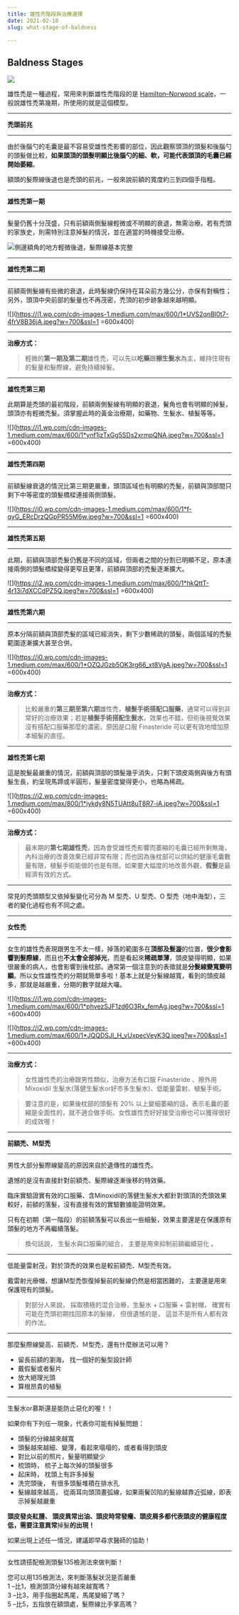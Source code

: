 ```yaml
---
title: 雄性禿階段與治療選擇
date: 2021-02-18
slug: what-stage-of-baldness

---
```

## Baldness Stages

![](/7-stages-of-male-pattern-balding-1.jpg)

雄性禿是一種過程，常用來判斷雄性禿階段的是 [Hamilton–Norwood scale](https://en.wikipedia.org/wiki/Hamilton%E2%80%93Norwood_scale)，一般說雄性禿第幾期，所使用的就是這個模型。

***

**禿頭前兆**

***

由於後腦勺的毛囊是最不容易受雄性禿影響的部位，因此觀察頭頂的頭髮和後腦勺的頭髮做比較，**如果頭頂的頭髮明顯比後腦勺的細、軟，可能代表頭頂的毛囊已經開始萎縮**。

額頭的髮際線後退也是禿頭的前兆，一般來說前額的寬度約三到四個手指粗。

***

**雄性禿第一期**

***

髮量仍舊十分茂盛，只有前額兩側髮線輕微或不明顯的衰退，無需治療。若有禿頭的家族史，則需特別注意掉髮的情況，並在適當的時機接受治療。

![側邊額角的地方輕微後退，髮際線基本完整](/stage1.jpg "雄性禿第一期")

***

**雄性禿第二期**

***

前額兩側髮線有些微的衰退，此時髮線仍保持在耳朵前方幾公分，亦保有對稱性；另外，頭頂中央前部的髮量也不再茂密，禿頂的初步跡象越來越明顯。

!\[\](https://i1.wp.com/cdn-images-1.medium.com/max/600/1*UVS2qnBl0t7-4frV8B36jA.jpeg?w=700&ssl=1 =600x400)

***

**治療方式：**

> 輕微的**第一期及第二期**雄性禿，可以先以**吃藥**跟**擦生髮水**為主，維持住現有的髮量和髮際線，避免持續掉髮。

***

**雄性禿第三期**

此期算是禿頭的最初階段，前額兩側髮線有明顯的衰退，鬢角也會有明顯的掉髮，頭頂亦有輕微禿髮。須掌握此時的黃金治療期，如藥物、生髮水、植髮等等。

!\[\](https://i1.wp.com/cdn-images-1.medium.com/max/600/1*ynf1jzTxGg5SDs2xrmpQNA.jpeg?w=700&ssl=1 =600x400)

***

**雄性禿第四期**

***

前額髮線衰退的情況比第三期更嚴重，頭頂區域也有明顯的禿髮，前額與頂部間只剩下中等密度的頭髮橋樑連接兩側頭髮。

!\[\](https://i0.wp.com/cdn-images-1.medium.com/max/600/1*f-qyG_ERcDrzQGpPR55M6w.jpeg?w=700&ssl=1 =600x400)

***

**雄性禿第五期**

***

此期，前額與頂部禿髮仍舊是不同的區域，但兩者之間的分割已明顯不足，原本連接兩側的頭髮橋樑變得更窄且更薄，前額與頂部的禿髮逐漸擴大。

!\[\](https://i2.wp.com/cdn-images-1.medium.com/max/600/1*hkQttT-4r13i7dXCCdPZ5Q.jpeg?w=700&ssl=1 =600x400)

***

**雄性禿第六期**

***

原本分隔前額與頂部禿髮的區域已經消失，剩下少數稀疏的頭髮，兩個區域的禿髮範圍逐漸擴大甚至合併。

!\[\](https://i0.wp.com/cdn-images-1.medium.com/max/600/1*OZQJGzb5OK3rg66_xt8VgA.jpeg?w=700&ssl=1 =600x400)

***

**治療方式：**

> 比較嚴重的**第三期至第六期**雄性禿，**植髮手術搭配口服藥**，通常可以得到非常好的治療效果；若是**植髮手術搭配生髮水**，效果也不錯，但術後視覺效果沒有搭配口服藥那麼的濃密。原因是口服 Finasteride 可以更有效地增加原本細髮的直徑。

***

**雄性禿第七期**

這是脫髮最嚴重的情況，前額與頂部的頭髮幾乎消失，只剩下頭皮兩側與後方有頭髮生長，約呈現馬蹄或半圓形，髮量密度變得更小，也略為稀疏。

!\[\](https://i2.wp.com/cdn-images-1.medium.com/max/800/1*iykdy8N5TUAtt8uT8R7-iA.jpeg?w=700&ssl=1 =600x400)

***

**治療方式：**

> 最末期的**第七期雄性禿**，因為會受雄性禿影響而萎縮的毛囊已經所剩無幾，內科治療的改善效果已經非常有限；而也因為後枕部可以供給的健康毛囊數量有限，植髮手術能做的也是有限。如果要大幅度的地改善外觀，**假髮**是最經濟有效的方式。

***

常見的禿頭類型又依掉髮變化可分為 M 型禿、U 型禿、O 型禿（地中海型），三者的變化過程也有不同之處。

***

**女性禿**

***

女生的雄性禿表現跟男生不太一樣，掉落的範圍多在**頂部及髮漩**的位置，**很少會影響到髮際線**，而且也**不太會全部掉光**，而是看起來**稀疏單薄**，頭皮變得明顯，如果很嚴重的病人，也會影響到後枕部。通常第一個注意到的表徵就是**分髮線變寬變明顯**。所以女性雄性禿的分期就簡單多啦！基本上就是分髮線越寬，看到的頭皮越多，那就是越嚴重，分期的數字就越大囉。

!\[\](https://i1.wp.com/cdn-images-1.medium.com/max/600/1*phvezSJF1zd6O3Rx_femAg.jpeg?w=700&ssl=1 =600x400)

!\[\](https://i2.wp.com/cdn-images-1.medium.com/max/600/1*JQQDSJI_H_vUxpecVeyK3Q.jpeg?w=700&ssl=1 =600x400)

***

**治療方式：**

> 女性雄性禿的治療跟男性類似，治療方法有口服 Finasteride 、擦外用 Mixoxidil 生髮水(落健生髮水or好市多生髮水)、低能量雷射、植髮手術。

> 要注意的是，如果後枕部的頭髮有 20% 以上變細萎縮的話，表示毛囊的萎縮是全面性的，就不適合做手術。女性雄性禿好好接受治療也可以獲得很好的成效喔！

***

**前額禿、M型禿**

***

男性大部分髮際線變高的原因來自於遺傳性的雄性禿。

遺憾的是沒有直接針對前額禿、髮際線逐漸後移的特效藥。

臨床實驗證實有效的口服藥、含Minoxidil的落健生髮水大都針對頭頂的禿頭效果較好，前額的落髮，沒有直接有效的實驗數據能證明效果。

只有在初期（第一階段）的前額落髮可以長出一些細髮，效果主要還是在保護原有頭髮的地方不再繼續落髮。

> 換句話說， 生髮水與口服藥的組合， 主要是用來抑制前額繼續惡化 。

***

低能量雷射茂，對於頂禿的效果也是較前額禿、M型禿有效。

戴雷射光療帽，想讓M型禿恢復掉髮前的髮線仍然是相當困難的， 主要還是用來保護現有的頭髮。

> 對部分人來說， 採取積極的混合治療，生髮水 + 口服藥 + 雷射帽， 確實有可能在禿頭初期找回原本的髮線， 但很遺憾的是， 這並不是所有人都有效的作法。

***

那麼髮際線變高、前額禿、Ｍ型禿，還有什麼辦法可以用？

* 留長前額的瀏海， 找一個好的髮型設計師
* 戴假髮或者髮片
* 放大絕理光頭
* 算根昂貴的植髮

***

生髮水or慕斯還是能防止惡化的喔！！

如果你有下列任一現象，代表你可能有掉髮問題：

* 頭髮的分線越來越寬
* 頭髮越來越細、變薄，看起來塌塌的，或者看得到頭皮
* 對比以前的照片，髮量明顯變少
* 梳頭時， 梳子上每次掉的頭髮很多
* 起床時， 枕頭上有許多掉髮
* 洗完頭後， 有很多頭髮堆積在排水孔
* 髮線越來越高， 從兩耳向頭頂畫弧線，如果兩鬢凹陷的髮線越靠近弧線，即表示掉髮越嚴重

**頭皮發炎紅腫、 頭皮異常出油、頭皮時常發癢、頭皮屑多都代表頭皮的健康程度低，需要注意異常**掉髮**的出現！**

如果出現上述任一情況，建議即早尋求醫師的協助！

***

女性請搭配檢測頭髮135檢測法來做判斷！

您可以用135檢測法，來判斷落髮狀況是否嚴重  
1 –比1，檢測頭頂分線有越來越寬嗎？  
3 –比3，用手指圈起馬尾，馬尾變細了嗎？  
5 –比5，五指放在額頭處，髮際線比手掌高嗎？